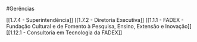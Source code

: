 #Gerências 

[[1.7.4 - Superintendência]]
[[1.7.2 - Diretoria Executiva]]
[[1.1.1 - FADEX - Fundação Cultural e de Fomento à Pesquisa, Ensino, Extensão e Inovação]]
[[1.12.1 - Consultoria em Tecnologia da FADEX]]